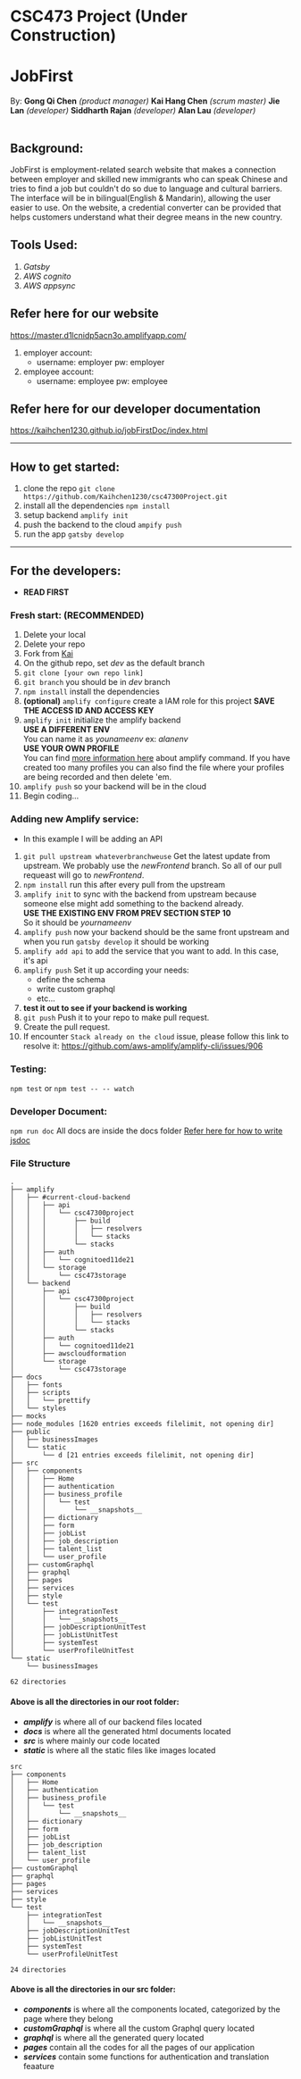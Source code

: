 # CSC473 Project (Under Construction)
# JobFirst
By: 
__Gong Qi Chen__ _(product manager)_
__Kai Hang Chen__ _(scrum master)_
__Jie Lan__ _(developer)_
__Siddharth Rajan__ _(developer)_
__Alan Lau__ _(developer)_
</br>
</br>
## Background:
 JobFirst is employment-related search website that makes a connection between employer and skilled new immigrants who can speak Chinese and tries to find a job but couldn't do so due to language and cultural barriers. The interface will be in bilingual(English & Mandarin), allowing the user easier to use. On the website, a credential converter can be provided that helps customers understand what their degree means in the new country.

## Tools Used:
1. _Gatsby_
2. _AWS cognito_
3. _AWS appsync_

## Refer here for our website
https://master.d1lcnidp5acn3o.amplifyapp.com/
1. employer account: 
    - username: employer pw: employer
2. employee account:
    - username: employee pw: employee

## Refer here for our developer documentation
https://kaihchen1230.github.io/jobFirstDoc/index.html
___

## How to get started:
1. clone the repo ```git clone https://github.com/Kaihchen1230/csc47300Project.git```
1. install all the dependencies ```npm install```
1. setup backend ```amplify init```
1. push the backend to the cloud ```ampify push```
1. run the app ```gatsby develop```

___
## For the developers:
- __READ FIRST__
### Fresh start: (RECOMMENDED)
1. Delete your local
1. Delete your repo
1. Fork from [Kai](https://github.com/Kaihchen1230/csc47300Project.git)
1. On the github repo, set _dev_ as the default branch
1. ```git clone [your own repo link]```
1. ```git branch``` you should be in _dev_ branch
1. ```npm install``` install the dependencies
1. __(optional)__ ```amplify configure``` create a IAM role for this project __SAVE THE ACCESS ID AND ACCESS KEY__
1. ```amplify init``` initialize the amplify backend
</br>__USE A DIFFERENT ENV__
</br> You can name it as _younameenv_ ex: _alanenv_
</br>__USE YOUR OWN PROFILE__
</br>You can find [more information here](https://aws-amplify.github.io/docs/cli/init?sdk=js) about amplify command. If you have created too many profiles you can also find the file where your profiles are being recorded and then delete 'em.
1. ```amplify push``` so your backend will be in the cloud
1. Begin coding...

### Adding new Amplify service:
- In this example I will be adding an API
1. ```git pull upstream whateverbranchweuse``` Get the latest update from upstream. We probably use the _newFrontend_ branch. So all of our pull requeast will go to _newFrontend_.
1. ```npm install``` run this after every pull from the upstream
1. ```amplify init``` to sync with the backend from upstream because someone else might add something to the backend already.
</br>__USE THE EXISTING ENV FROM PREV SECTION STEP 10__
</br>So it should be _yournameenv_
1. ```amplify push``` now your backend should be the same front upstream and when you run ```gatsby develop``` it should be working
1. ```amplify add api``` to add the service that you want to add. In this case, it's api
1. ```amplify push``` Set it up according your needs:
    - define the schema
    - write custom graphql
    - etc...
1. __test it out to see if your backend is working__
1. ```git push``` Push it to your repo to make pull request.
1. Create the pull request.
1. If encounter ```Stack already on the cloud``` issue, please follow this link to resolve it: https://github.com/aws-amplify/amplify-cli/issues/906

### Testing:
```npm test``` or ```npm test -- -- watch```

### Developer Document:
```npm run doc``` All docs are inside the docs folder
[Refer here for how to write jsdoc](https://www.akshatsharma.com/posts/how%20to%20jsdoc/index.html#simian-toc-8)

### File Structure
```
.
├── amplify
│   ├── #current-cloud-backend
│   │   ├── api
│   │   │   └── csc47300project
│   │   │       ├── build
│   │   │       │   ├── resolvers
│   │   │       │   └── stacks
│   │   │       └── stacks
│   │   ├── auth
│   │   │   └── cognitoed11de21
│   │   └── storage
│   │       └── csc473storage
│   └── backend
│       ├── api
│       │   └── csc47300project
│       │       ├── build
│       │       │   ├── resolvers
│       │       │   └── stacks
│       │       └── stacks
│       ├── auth
│       │   └── cognitoed11de21
│       ├── awscloudformation
│       └── storage
│           └── csc473storage
├── docs
│   ├── fonts
│   ├── scripts
│   │   └── prettify
│   └── styles
├── mocks
├── node_modules [1620 entries exceeds filelimit, not opening dir]
├── public
│   ├── businessImages
│   └── static
│       └── d [21 entries exceeds filelimit, not opening dir]
├── src
│   ├── components
│   │   ├── Home
│   │   ├── authentication
│   │   ├── business_profile
│   │   │   └── test
│   │   │       └── __snapshots__
│   │   ├── dictionary
│   │   ├── form
│   │   ├── jobList
│   │   ├── job_description
│   │   ├── talent_list
│   │   └── user_profile
│   ├── customGraphql
│   ├── graphql
│   ├── pages
│   ├── services
│   ├── style
│   └── test
│       ├── integrationTest
│       │   └── __snapshots__
│       ├── jobDescriptionUnitTest
│       ├── jobListUnitTest
│       ├── systemTest
│       └── userProfileUnitTest
└── static
    └── businessImages

62 directories
```
#### Above is all the directories in our __root__ folder:
- __*amplify*__ is where all of our backend files located
- __*docs*__ is where all the generated html documents located
- __*src*__ is where mainly our code located
- __*static*__ is where all the static files like images located

```
src
├── components
│   ├── Home
│   ├── authentication
│   ├── business_profile
│   │   └── test
│   │       └── __snapshots__
│   ├── dictionary
│   ├── form
│   ├── jobList
│   ├── job_description
│   ├── talent_list
│   └── user_profile
├── customGraphql
├── graphql
├── pages
├── services
├── style
└── test
    ├── integrationTest
    │   └── __snapshots__
    ├── jobDescriptionUnitTest
    ├── jobListUnitTest
    ├── systemTest
    └── userProfileUnitTest

24 directories
```
#### Above is all the directories in our __src__ folder:
- __*components*__ is where all the components located, categorized by the page where they belong
- __*customGraphql*__ is where all the custom Graphql query located
- __*graphql*__ is where all the generated query located
- __*pages*__ contain all the codes for all the pages of our application
- __*services*__ contain some functions for authentication and translation feaature
